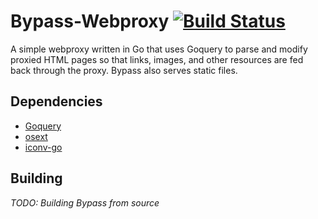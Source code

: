 # Bypass-Webproxy [![Build Status](https://travis-ci.org/pietroglyph/Bypass-Webproxy.svg?branch=master)](https://travis-ci.org/pietroglyph/Bypass-Webproxy)

A simple webproxy written in Go that uses Goquery to parse and modify proxied HTML pages so that links, images, and other resources are fed back through the proxy. Bypass also serves static files.

## Dependencies

+ [Goquery](github.com/PuerkitoBio/goquery)
+ [osext](github.com/kardianos/osext)
+ [iconv-go](github.com/djimenez/iconv-go)

## Building

_TODO: Building Bypass from source_
